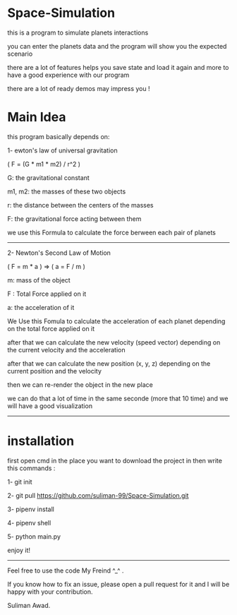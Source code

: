 # Space-Simulation
this is a program to simulate planets interactions

you can enter the planets data and the program will show you the expected scenario

there are a lot of features helps you save state and load it again and more to have a good experience with our program

there are a lot of ready demos may impress you !


# Main Idea
this program basically depends on:

1- ewton's law of universal gravitation

( F = (G * m1 * m2) / r^2 )

G: the gravitational constant

m1, m2: the masses of these two objects

r: the distance between the centers of the masses

F: the gravitational force acting between them

we use this Formula to calculate the force berween each pair of planets

-------------------------------------------

2- Newton's Second Law of Motion

( F = m * a ) => ( a = F / m )

m: mass of the object

F : Total Force applied on it

a: the acceleration of it

We Use this Fomula to calculate the acceleration of each planet depending on the total force applied on it

after that we can calculate the new velocity (speed vector) depending on the current velocity and the acceleration

after that we can calculate the new position (x, y, z) depending on the current position and the velocity

then we can re-render the object in the new place

we can do that a lot of time in the same seconde (more that 10 time) and we will have a good visualization
 
-------------------------------------------

# installation

first open cmd in the place you want to download the project in then write this commands :

1- git init

2- git pull https://github.com/suliman-99/Space-Simulation.git

3- pipenv install

4- pipenv shell

5- python main.py

enjoy it!

-----------------------------------------------

Feel free to use the code My Freind ^_^ .

If you know how to fix an issue, please open a pull request for it and I will be happy with your contribution.

Suliman Awad.
